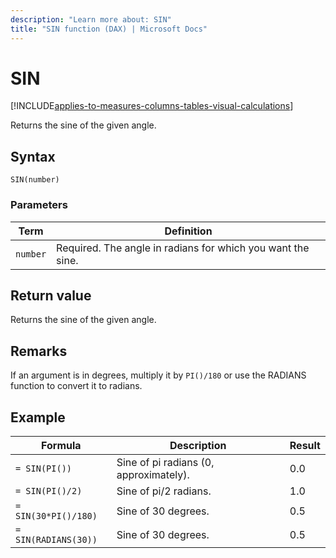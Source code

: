 ```yaml
---
description: "Learn more about: SIN"
title: "SIN function (DAX) | Microsoft Docs"
---
```

# SIN

[!INCLUDE[applies-to-measures-columns-tables-visual-calculations](includes/applies-to-measures-columns-tables-visual-calculations.md)]

Returns the sine of the given angle.  
  
## Syntax  
  
```dax
SIN(number)  
```
  
### Parameters  
  
|Term|Definition|  
|--------|--------------|  
|`number`|Required. The angle in radians for which you want the sine.|  
  
## Return value

Returns the sine of the given angle.  
  
## Remarks

If an argument is in degrees, multiply it by `PI()/180` or use the RADIANS function to convert it to radians.  
  
## Example  
  
|Formula|Description|Result|  
|-----------|---------------|----------|  
|`= SIN(PI())`|Sine of pi radians (0, approximately).|0.0|  
|`= SIN(PI()/2)`|Sine of pi/2 radians.|1.0|  
|`= SIN(30*PI()/180)`|Sine of 30 degrees.|0.5|  
|`= SIN(RADIANS(30))`|Sine of 30 degrees.|0.5|  
